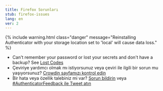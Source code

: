 ```yaml
---
title: Firefox Sorunları
stub: firefox-issues
lang: en
ver: 2
---
```


{% include warning.html class="danger" message="Reinstalling Authenticator with your storage location set to 'local' will cause data loss." %}

- Can't remember your password or lost your secrets and don't have a backup? See [Lost Codes](lost-codes)
- Çeviriye yardımcı olmak mı istiyorsunuz veya çeviri ile ilgili bir sorun mu yaşıyorsunuz? [Crowdin sayfamızı kontrol edin](https://crowdin.com/project/authenticator-firefox)
- Bir hata veya özellik talebiniz mi var? [Sorun bildirin](https://github.com/Authenticator-Extension/Authenticator/issues/new/choose) veya [#AuthenticatorFeedback ile Tweet atın](https://twitter.com/intent/tweet?hashtags=AuthenticatorFeedback)